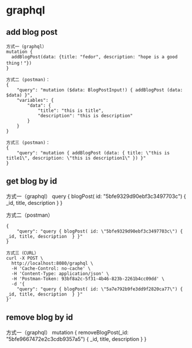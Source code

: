 # graphql

## add blog post
```
方式一（graphql）
mutation {
  addBlogPost(data: {title: "fedor", description: "hope is a good thing！"})
}

方式二 (postman)：
{
	"query": "mutation ($data: BlogPostInput!) { addBlogPost (data: $data) }",
	"variables": {
		"data": {
			"title": "this is title",
			"description": "this is description"
		}
	}
}

方式三 (postman)：
{
	"query": "mutation { addBlogPost (data: { title: \"this is title1\", description: \"this is description1\" }) }"
}
```


## get blog by id
方式一（graphql）
query {
  blogPost( id: "5bfe9329d90ebf3c3497703c") {
    _id, title, description
  }
}

方式二（postman）
```
{
	"query": "query { blogPost( id: \"5bfe9329d90ebf3c3497703c\") { _id, title, description  } }"
}

方式三（CURL）
curl -X POST \
  http://localhost:8080/graphql \
  -H 'Cache-Control: no-cache' \
  -H 'Content-Type: application/json' \
  -H 'Postman-Token: 93bf8a2c-5f31-4b46-823b-2261b4cc09dd' \
  -d '{
	"query": "query { blogPost( id: \"5a7e792b9fe3dd9f2820ca77\") { _id, title, description  } }"
}'
```


## remove blog by id
方式一（graphql）
mutation {
  removeBlogPost(_id: "5bfe9667472e2c3cdb9357a5") {
    _id, title, description
  }
}
